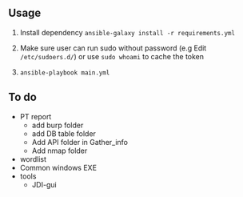 ## Usage

1. Install dependency
`ansible-galaxy install -r requirements.yml`

2. Make sure user can run sudo without password (e.g Edit `/etc/sudoers.d/`) or use `sudo whoami` to cache the token
  
3. `ansible-playbook main.yml`

## To do
- PT report
  - add burp folder
  - add DB table folder
  - Add API folder in Gather_info
  - Add nmap folder
- wordlist  
- Common windows EXE
- tools
  - JDI-gui

